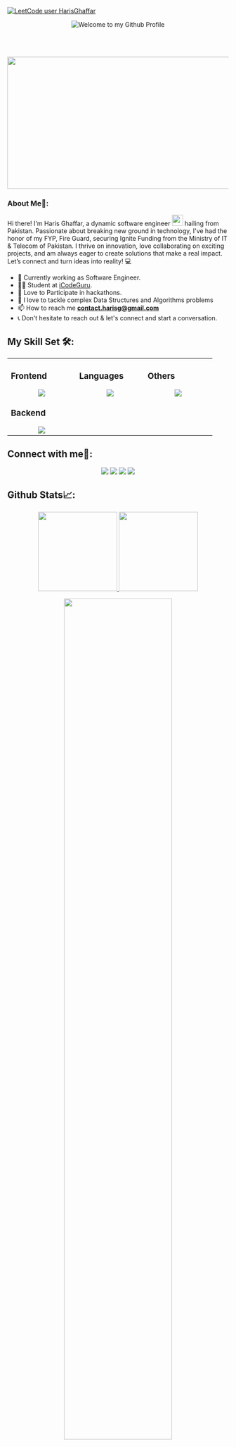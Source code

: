 [![LeetCode user HarisGhaffar](https://img.shields.io/badge/dynamic/json?style=for-the-badge&labelColor=black&color=%23ffa116&label=Solved&query=solved&url=https%3A%2F%2Fleetcode-badge.vercel.app%2Fapi%2Fusers%2FHarisGhaffar&logo=leetcode&logoColor=yellow)](https://leetcode.com/u/HarisGhaffar/)

<div align="center">
  <img src="https://github.com/BrunnerLivio/brunnerlivio/blob/master/images/welcome.png?raw=true" style="max-width: 100%;" alt="Welcome to my Github Profile" />
  <br />
  <br />
  <br />
  <br />

</div>
<p align="center"><img src="https://media.giphy.com/media/dWesBcTLavkZuG35MI/giphy.gif" width="600" height="300"  /></p>

### About Me🚀:
Hi there! I'm Haris Ghaffar, a dynamic software engineer <img src="https://media.giphy.com/media/WUlplcMpOCEmTGBtBW/giphy.gif" width="25"/> hailing from Pakistan. Passionate about breaking new ground in technology, I've had the honor of my FYP, Fire Guard, securing Ignite Funding from the Ministry of IT & Telecom of Pakistan. I thrive on innovation, love collaborating on exciting projects, and am always eager to create solutions that make a real impact. Let’s connect and turn ideas into reality! 💻

<!-- Bio -->
- 🔭 Currently working as Software Engineer.
- 👨‍🏫 Student at <a href="https://icodeguru.weebly.com/" target="_blank">iCodeGuru</a>.
- 🌱 Love to Participate in hackathons.
- 🌱 I love to tackle complex Data Structures and Algorithms problems
- 📫 How to reach me **contact.harisg@gmail.com**
- 📞 Don't hesitate to reach out & let's connect and start a conversation.


## My Skill Set 🛠️:
<table>
  <tr>
  <td valign="top" width="25%">

### Frontend  
<a href="https://github.com/HarisGhaffar">
<div align="center">  
       <img src="https://skillicons.dev/icons?i=html,css,bootstrap,tailwind,js,react&perline=4" /> 
</div>
</a>

### Backend  
<a href="https://github.com/HarisGhaffar">
<div align="center">   
      <img src="https://skillicons.dev/icons?i=mysql,nodejs,mongodb&perline=4" /> 
</div>
</a>
</td><td valign="top" width="25%">
  
### Languages
<a href="https://github.com/HarisGhaffar">
<div align="center">
       <img src="https://skillicons.dev/icons?i=js,python,&perline=4" /> 
</div>
</a>

</td><td valign="top" width="25%">
  
### Others
<a href="https://github.com/HarisGhaffar">
<div align="center">
       <img src="https://skillicons.dev/icons?i=git,github,npm,figma,vscode,discord&perline=4" /> 
</div>
</a>
</td>
  </tr>
</table>

 ## Connect with me🤝:
<div align="center">
    <a href="https://www.linkedin.com/in/harisghaffar/" target="_blank"><img src="https://img.shields.io/badge/-Haris%20Ghaffar-0077B5?style=flat&logo=Linkedin&logoColor=white"/></a>
    <a target="_blank" href="mailto:contact.harisg@gmail.com"><img src="https://img.shields.io/badge/-contact.harisg@gmail.com-D14836?style=flat&logo=Gmail&logoColor=white"/></a>
    <a href="https://leetcode.com/u/HarisGhaffar/" target="_blank"><img src="https://img.shields.io/badge/-Haris%20Ghaffar-FFA116?style=flat&logo=LeetCode&logoColor=white"/></a>
    <a href="https://lablab.ai/u/@haris_ghaffar888" target="_blank"><img src="https://img.shields.io/badge/-LabLab Profile-3B5998?style=flat&logo=LabLab&logoColor=white"/></a>
</div>

 ## Github Stats📈:
<p align="center">
    <a href="https://github.com/HarisGhaffar">
<img height="180em" src="https://github-readme-stats-git-masterrstaa-rickstaa.vercel.app/api?username=HarisGhaffar&show_icons=true&theme=algolia&include_all_commits=true&count_private=true&hide_border=true"/>
        <img height="180em" src="https://github-readme-stats-eight-theta.vercel.app/api/top-langs/?username=HarisGhaffar&langs_count=12&layout=compact&langs_count=8&theme=algolia&include_all_commits=true&count_private=true&hide_border=true" />
    </a>
</p>

 <p align="center">
   <a href="https://github.com/HarisGhaffar"> 
     <img width="70%" src="https://github-readme-streak-stats.herokuapp.com/?user=HarisGhaffar&theme=algolia&hide_border=true" /> 
   </a>  
 </p>

<br>
### ✍️ Blog Posts : 
- [Don't get Scammed ](https://medium.com/@contact.harisg)

<!-- BLOG-POST-LIST:END -->
